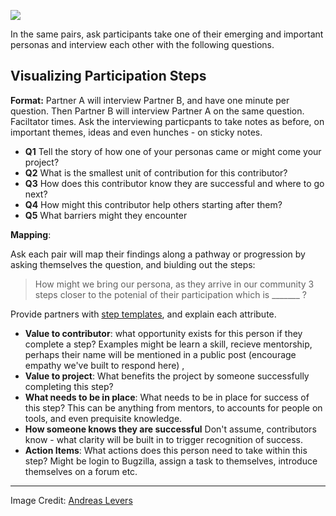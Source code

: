![](https://c2.staticflickr.com/4/3118/2911339921_3754949c05_z.jpg)

In the same pairs, ask participants take one of their emerging and important personas and interview each other with the following questions.

## Visualizing Participation Steps  

**Format:** Partner A will interview Partner B, and have one minute per question. Then Partner B will interview Partner A on the same question. Faciltator times. Ask the interviewing particpants to take notes as before, on important themes, ideas and even hunches - on sticky notes.

* **Q1**  Tell the story of how one of your personas came or might come your project?
* **Q2**  What is the smallest unit of contribution for this contributor?
* **Q3**  How does this contributor know they are successful and where to go next?
* **Q4**  How might this contributor help others starting after them?
* **Q5** What barriers might they encounter

**Mapping**:  

Ask each pair will map their findings along a pathway or progression by asking themselves the question, and biulding out the steps: 

> How might we bring our persona, as they arrive in our community 3 steps closer to the potenial of their participation which is _______ ?

Provide partners with [step templates](assets/steptemplate.pdf), and explain each attribute.

* **Value to contributor**: what opportunity exists for this person if they complete a step?  Examples might be learn a skill, recieve mentorship, perhaps their name will be mentioned in a public post (encourage empathy we've built to respond here) , 
* **Value to project**: What benefits the project by someone successfully completing this step?
* **What needs to be in place**: What needs to be in place for success of this step?  This can be anything from mentors, to accounts for people on tools, and even prequisite knowledge.
* **How someone knows they are successful** Don't assume, contributors know - what clarity will be built in to trigger recognition of success.
* **Action Items**: What actions does this person need to take within this step?  Might be login to Bugzilla, assign a task to themselves, introduce themselves on a forum etc. 

------
Image Credit: [Andreas Levers](https://c2.staticflickr.com/4/3118/2911339921_3754949c05_z.jpg)


